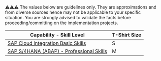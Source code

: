 :warning::warning::warning:  The values below are guidelines only. They are approximations and from diverse sources hence may not be applicable to your specific situation. You are strongly advised to validate the facts before proceeding/committing on the implementation projects.

Capability - Skill Level | T-Shirt Size
--- | ---
[SAP Cloud Integration Basic Skills](../Application_Skill_Level_Definition.md#cloud-integration----basic-skills) | S
[SAP S/4HANA (ABAP) - Professional Skills](../Application_Skill_Level_Definition.md#sap-s4hana-abap---professional-skills) | M
